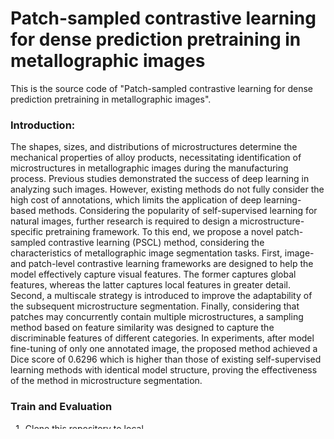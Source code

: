 # Patch-sampled contrastive learning for dense prediction pretraining in metallographic images
This is the source code of "Patch-sampled contrastive learning for dense prediction pretraining in metallographic images". 

### Introduction:

The shapes, sizes, and distributions of microstructures determine the mechanical properties of alloy products, necessitating identification of microstructures in metallographic images during the manufacturing process. Previous studies demonstrated the success of deep learning in analyzing such images. However, existing methods do not fully consider the high cost of annotations, which limits the application of deep learning-based methods. Considering the popularity of self-supervised learning for natural images, further research is required to design a microstructure-specific pretraining framework. To this end, we propose a novel patch-sampled contrastive learning (PSCL) method, considering the characteristics of metallographic image segmentation tasks. First, image- and patch-level contrastive learning frameworks are designed to help the model effectively capture visual features. The former captures global features, whereas the latter captures local features in greater detail. Second, a multiscale strategy is introduced to improve the adaptability of the subsequent microstructure segmentation. Finally, considering that patches may concurrently contain multiple microstructures, a sampling method based on feature similarity was designed to capture the discriminable features of different categories. In experiments, after model fine-tuning of only one annotated image, the proposed method achieved a Dice score of 0.6296 which is higher than those of existing self-supervised learning methods with identical model structure, proving the effectiveness of the method in microstructure segmentation.


### Train and Evaluation
1. Clone this repository to local.

2. Download our Aluminum alloy microstructure image dataset from the link we provided https://pan.baidu.com/s/18fBqMlGDj1s3bQGm41yycg?pwd=845d.

3. Extract t[requirements.txt](requirements.txt)he compressed file to the dataset folder.

4. Execute the training file train.py until the termination condition is reached (By default, the pre-training and fine-tuning stages are executed sequentially).
   (Option[requirements.txt](requirements.txt)) Adjust hyperparameters "global_local_ratio" to control the weights of image- and patch-level contrastive learning
   (Option) Select different supervised samples to perform multiple repeated experiments by setting "multi_round" to true.

During and after training, the predictions and checkpoints are saved and the "log_xxx" is constructed for recording losses and performances.

### Dataset
The dataset is a series of preheating-treatment microstructural images with different holding times were obtained using a metallographic microscope. 
In total, 198 metallographic images of size 376 ×376 were collected in this study. 
Among them, there were 66 images with holding temperatures of 15/30 min, 60 with holding temperatures of 45/60 min, and 72 with holding temperatures of 90/120 min. 
**This dataset is derived from production practice and is publicly available for academic exchange purposes. It cannot be used for commercial purposes**

### Results on Metallographic Dataset
| Method                 | Dice(Mean) | Dice(Std) | ACC(Mean) | ACC(Std) | 
|:-----------------------|:----------:|:---------:|:---------:|:--------:| 
| Baseline               |   0.5134   |  0.0609   |  0.9167   |  0.0373  |
| MoCo                   |   0.5696   |  0.0683   |  0.9448   |  0.0181  | 
| SimCLR                 |   0.5712   |  0.0301   |  0.9329   |  0.0368  | 
| BYOL                   |   0.5437   |  0.0743   |  0.9339   |  0.0232  | 
| DenseCL                |   0.5622   |  0.0377   |  0.9356   |  0.0227  | 
| PSCL-MoCo (proposed)   |   0.6284   |  0.0316   |  0.9546   |  0.0108  | 
| PSCL-SimCLR (proposed) |   0.6296   |  0.0522   |  0.9574   |  0.0086  | 

### Note
When performing contrastive learning pre-training, 
supervised samples in extreme cases 
(with only one sample and imbalanced extreme categories) may affect the generality of the method. 
Future work focuses on improving the robustness of methods

### Final models
This is the pre-trained model and log file in our paper. We used this model for fine-turning and evaluation. You can download by:
https://pan.baidu.com/s/19cvVEM4Bz-i4gHZrnQA5tw?pwd=bxm8 code: bxm8.


### References
[1] <a href="https://github.com/facebookresearch/moco">MoCo: Improved baselines with momentum contrastive learning.</a>

[2] <a href="https://github.com/google-research/simclr">SimCLR: A simple framework for contrastive learning of visual representations.</a>

[3] <a href="https://github.com/WXinlong/DenseCL">DenseCL: Dense Contrastive Learning for Self-Supervised Visual Pre-Training.</a>

